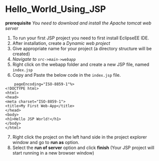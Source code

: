 # Hello_World_Using_JSP

**prerequisite**
*You need to download and install the Apache tomcat web server*

1. To run your first JSP project you need to first install EclipseEE IDE.
2. After installation, create a *Dynamic web project*
3. Give appropriate name for your project (a directory structure will be created)
4. *Navigate to `src->main->webapp`*
5. Right click on the webapp folder and create a new JSP file, named `index.jsp`
6. Copy and Paste the below code in the `index.jsp` file.

``` <%@ page language="java" contentType="text/html; charset=ISO-8859-1"
    pageEncoding="ISO-8859-1"%>
<!DOCTYPE html>
<html>
<head>
<meta charset="ISO-8859-1">
<title>My First Web-App</title>
</head>
<body>
<h1>Hello JSP World!</h1>
</body>
</html>
```

7. Right click the project on the left hand side in the project explorer window and go to **run as** option.
8. Select the **run of server** option and click **finish**
(Your JSP project will start running in a new browser window)
